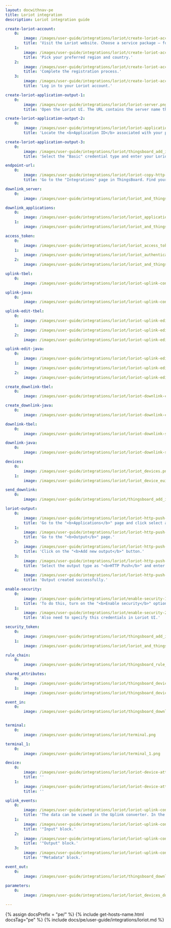 ```yaml
---
layout: docwithnav-pe 
title: Loriot integration
description: Loriot integration guide

create-loriot-account:
    0:
        image: /images/user-guide/integrations/loriot/create-loriot-account-1.png
        title: 'Visit the Loriot website. Choose a service package — for example, select the <b>Community Public Network Server</b>.'
    1:
        image: /images/user-guide/integrations/loriot/create-loriot-account-2.png
        title: 'Pick your preferred region and country.'
    2:
        image: /images/user-guide/integrations/loriot/create-loriot-account-3.png
        title: 'Complete the registration process.'
    3:
        image: /images/user-guide/integrations/loriot/create-loriot-account-4.png
        title: 'Log in to your Loriot account.'

create-loriot-application-output-1:
    0:
        image: /images/user-guide/integrations/loriot/loriot-server.png
        title: 'Open the Loriot UI. The URL contains the server name that we selected during the registration process. This server needs to be specified in the integration settings.'

create-loriot-application-output-2:
    0:
        image: /images/user-guide/integrations/loriot/loriot-application-id.png
        title: 'Locate the <b>Application ID</b> associated with your project. This value needs to be specified in the integration settings.'

create-loriot-application-output-3:
    0:
        image: /images/user-guide/integrations/loriot/thingsboard_add_integration_output_basic.png
        title: 'Select the "Basic" credential type and enter your Loriot account credentials. Click "Add" to confirm creating integration.'

endpoint-url:
    0:
        image: /images/user-guide/integrations/loriot/loriot-copy-http-endpoint-pe.png
        title: 'Go to the "Integrations" page in ThingsBoard. Find your Loriot integration and click on it. There you can find the "HTTP endpoint URL".'

downlink_server:
    0:
        image: /images/user-guide/integrations/loriot/loriot_and_thingsboard_integration_server.png

downlink_applications:
    0:
        image: /images/user-guide/integrations/loriot/loriot_applications.png
    1:
        image: /images/user-guide/integrations/loriot/loriot_and_thingsboard_integration_application_id.png

access_token:
    0:
        image: /images/user-guide/integrations/loriot/loriot_access_tokens.png
    1:
        image: /images/user-guide/integrations/loriot/loriot_authentication_tokens.png
    2:
        image: /images/user-guide/integrations/loriot/loriot_and_thingsboard_integration_application_access_token.png

uplink-tbel:
    0:
        image: /images/user-guide/integrations/loriot/loriot-uplink-converters-1-tbel-pe.png

uplink-java:
    0:
        image: /images/user-guide/integrations/loriot/loriot-uplink-converters-1-java-pe.png

uplink-edit-tbel:
    0:
        image: /images/user-guide/integrations/loriot/loriot-uplink-edit-mode-tbel-1-pe.png
    1:
        image: /images/user-guide/integrations/loriot/loriot-uplink-edit-mode-tbel-2-pe.png
    2:
        image: /images/user-guide/integrations/loriot/loriot-uplink-edit-mode-tbel-3-pe.png

uplink-edit-java:
    0:
        image: /images/user-guide/integrations/loriot/loriot-uplink-edit-mode-java-1-pe.png 
    1:
        image: /images/user-guide/integrations/loriot/loriot-uplink-edit-mode-java-2-pe.png
    2:
        image: /images/user-guide/integrations/loriot/loriot-uplink-edit-mode-java-3-pe.png

create_downlink-tbel:
    0:
        image: /images/user-guide/integrations/loriot/loriot-downlink-converters-1-tbel-pe.png

create_downlink-java:
    0:
        image: /images/user-guide/integrations/loriot/loriot-downlink-converters-1-java-pe.png

downlink-tbel:
    0:
        image: /images/user-guide/integrations/loriot/loriot-downlink-save-changes-tbel-1-pe.png

downlink-java:
    0:
        image: /images/user-guide/integrations/loriot/loriot-downlink-save-changes-java-1-pe.png

devices:
    0:
        image: /images/user-guide/integrations/loriot/loriot_devices.png
    1:
        image: /images/user-guide/integrations/loriot/loriot_device_eui.png

send_downlink:
    0:
        image: /images/user-guide/integrations/loriot/thingsboard_add_integration_send_downlink.png

loriot-output:
    0:
        image: /images/user-guide/integrations/loriot/loriot-http-push-1.png
        title: 'Go to the "<b>Applications</b>" page and click select application.'
    1:
        image: /images/user-guide/integrations/loriot/loriot-http-push-2.png
        title: 'Go to the "<b>Output</b>" page.'
    2:
        image: /images/user-guide/integrations/loriot/loriot-http-push-3.png
        title: 'Click on the "<b>Add new output</b>" button.'
    3:
        image: /images/user-guide/integrations/loriot/loriot-http-push-4.png
        title: 'Select the output type as "<b>HTTP Push</b>" and enter the "<b>HTTP endpoint URL</b>" taken from the integration. Then, click "<b>Add output</b>" button.'
    4:
        image: /images/user-guide/integrations/loriot/loriot-http-push-5.png
        title: 'Output created successfully.'

enable-security:
    0:
        image: /images/user-guide/integrations/loriot/enable-security-1-pe.png
        title: 'To do this, turn on the "<b>Enable security</b>" option. Click "<b>Add</b>" and enter an arbitrary value for the "<b>Header</b>" and "<b>Value</b>" fields. Then, save the changes.'
    1:
        image: /images/user-guide/integrations/loriot/enable-security-2-pe.png
        title: 'Also need to specify this credentials in Loriot UI.'

security_token:
    0:
        image: /images/user-guide/integrations/loriot/thingsboard_add_integration_output_security_token.png
    1:
        image: /images/user-guide/integrations/loriot/loriot_and_thingsboard_output_security_token_session.png

rule_chain:
    0:
        image: /images/user-guide/integrations/loriot/thingsboard_rule_chain_integration_downlink.png

shared_attributes:
    0:
        image: /images/user-guide/integrations/loriot/thingsboard_devices_all_shared_attributes.png
    1:
        image: /images/user-guide/integrations/loriot/thingsboard_devices_all_shared_attributes_update.png

event_in:
    0:
        image: /images/user-guide/integrations/loriot/thingsboard_downlink_converter_events_in.png


terminal:
    0:
        image: /images/user-guide/integrations/loriot/terminal.png

terminal_1:
    0:
        image: /images/user-guide/integrations/loriot/terminal_1.png

device:
    0:
        image: /images/user-guide/integrations/loriot/loriot-device-attributes-1-pe.png
        title: ''
    1:
        image: /images/user-guide/integrations/loriot/loriot-device-attributes-2-pe.png
        title: ''

uplink_events:
    0:
        image: /images/user-guide/integrations/loriot/loriot-uplink-converter-events-1-pe.png
        title: 'The data can be viewed in the Uplink converter. In the "<b>In</b>", "<b>Out</b>" and "<b>Metadata</b>" blocks of the "<b>Events</b>" tab.'
    1:
        image: /images/user-guide/integrations/loriot/loriot-uplink-converter-events-2-pe.png
        title: '"Input" block.'
    2:
        image: /images/user-guide/integrations/loriot/loriot-uplink-converter-events-3-pe.png
        title: '"Output" block.'
    3:
        image: /images/user-guide/integrations/loriot/loriot-uplink-converter-events-3-pe.png
        title: '"Metadata" block.'

event_out:
    0:
        image: /images/user-guide/integrations/loriot/thingsboard_downlink_converter_events_out.png
    
parameters:
    0:
        image: /images/user-guide/integrations/loriot/loriot_devices_downlink_queue.png

---
```

{% assign docsPrefix = "pe/" %}
{% include get-hosts-name.html docsTag="pe" %}
{% include docs/pe/user-guide/integrations/loriot.md %}

